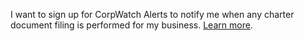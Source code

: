 I want to sign up for CorpWatch Alerts to notify me when any charter document filing is
performed for my business. [Learn more](#).
